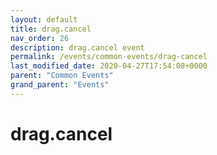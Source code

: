 ```yaml
---
layout: default
title: drag.cancel 
nav_order: 26
description: drag.cancel event
permalink: /events/common-events/drag-cancel
last_modified_date: 2020-04-27T17:54:08+0000
parent: "Common Events"
grand_parent: "Events"
---
```


# drag.cancel
